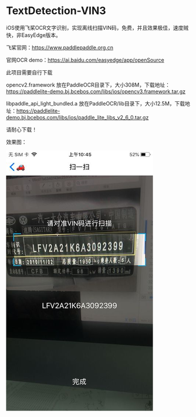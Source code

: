 # TextDetection-VIN3
iOS使用飞桨OCR文字识别，实现离线扫描VIN码，免费，并且效果极佳，速度贼快，非EasyEdge版本。

飞桨官网：https://www.paddlepaddle.org.cn

官网OCR demo：https://ai.baidu.com/easyedge/app/openSource

此项目需要自行下载

opencv2.framework 放在PaddleOCR目录下，大小308M，下载地址：https://paddlelite-demo.bj.bcebos.com/libs/ios/opencv3.framework.tar.gz

libpaddle_api_light_bundled.a 放在PaddleOCR/lib目录下，大小12.5M，下载地址：https://paddlelite-demo.bj.bcebos.com/libs/ios/paddle_lite_libs_v2_6_0.tar.gz

请耐心下载！


效果图：

![](https://github.com/TheLittleBoy/TextDetection-VIN3/blob/master/image.jpg)
